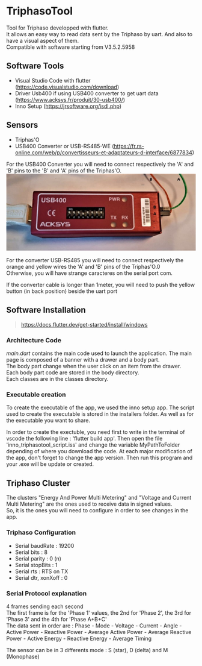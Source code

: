 # TriphasoTool
Tool for Triphaso developped with flutter.  
It allows an easy way to read data sent by the Triphaso by uart. And also to have a visual aspect of them.  
Compatible with software starting from V3.5.2.5958  

## Software Tools
* Visual Studio Code with flutter (https://code.visualstudio.com/download)  
* Driver Usb400 if using USB400 converter to get uart data (https://www.acksys.fr/produit/30-usb400/)  
* Inno Setup (https://jrsoftware.org/isdl.php)

## Sensors
* Triphas'O
* USB400 Converter or USB-RS485-WE (https://fr.rs-online.com/web/p/convertisseurs-et-adaptateurs-d-interface/6877834)

For the USB400 Converter you will need to connect respectively the 'A' and 'B' pins to the 'B' and 'A' pins of the Triphas'O. 
![Alt text](images/usb400converter.jpg?raw=true "Title")

For the converter USB-RS485 you will need to connect respectively the orange and yellow wires the 'A' and 'B' pins of the Triphas'O.0  
Otherwise, you will have strange caracteres on the serial port com.

If the converter cable is longer than 1meter, you will need to push the yellow button (in back position) beside the uart port

## Software Installation
>https://docs.flutter.dev/get-started/install/windows

### Architecture Code
*main.dart* contains the main code used to launch the application. The main page is composed of a banner with a drawer and a body part.   
The body part change when the user click on an item from the drawer.  
Each body part code are stored in the body directory.   
Each classes are in the classes directory.  

### Executable creation
To create the executable of the app, we used the inno setup app. The script used to create the executable is stored in the installers folder. As well as for the executable you want to share. 
  
In order to create the exectuble, you need first to write in the terminal of vscode the following line : 'flutter build app'. Then open the file 'inno_triphasotool_script.iss' and change the variable MyPathToFolder depending of where you download the code. At each major modification of the app, don't forget to change the app version. Then run this program and your .exe will be update or created.  

## Triphaso Cluster
The clusters "Energy And Power Multi Metering" and "Voltage and Current Multi Metering" are the ones used to receive data in signed values.   
So, it is the ones you will need to configure in order to see changes in the app.     

### Triphaso Configuration
* Serial baudRate : 19200
* Serial bits : 8
* Serial parity : 0 (n)
* Serial stopBits : 1
* Serial rts : RTS on TX 
* Serial dtr, xonXoff : 0

### Serial Protocol explanation
4 frames sending each second  
The first frame is for the 'Phase 1' values, the 2nd for 'Phase 2', the 3rd for 'Phase 3' and the 4th for 'Phase A+B+C'  
The data sent in order are : Phase - Mode - Voltage - Current - Angle - Active Power - Reactive Power - Average Active Power - Average Reactive Power - Active Energy - Reactive Energy - Average Timing   

The sensor can be in 3 differents mode : S (star), D (delta) and M (Monophase)
